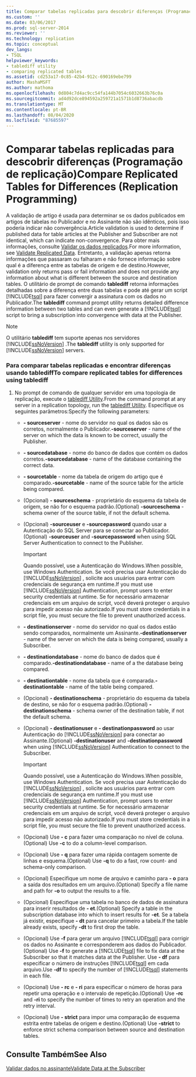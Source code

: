```yaml
---
title: Comparar tabelas replicadas para descobrir diferenças (Programação de replicação) | Microsoft Docs
ms.custom: ''
ms.date: 03/06/2017
ms.prod: sql-server-2014
ms.reviewer: ''
ms.technology: replication
ms.topic: conceptual
dev_langs:
- TSQL
helpviewer_keywords:
- tablediff utility
- comparing replicated tables
ms.assetid: cd253a17-0c85-42b4-912c-690169ebe799
author: MashaMSFT
ms.author: mathoma
ms.openlocfilehash: 0d804c7d4ac9cc54fa144b7054c6032663b76c0a
ms.sourcegitcommit: ad4d92dce894592a259721a1571b1d8736abacdb
ms.translationtype: MT
ms.contentlocale: pt-BR
ms.lasthandoff: 08/04/2020
ms.locfileid: "87685597"
---
```

# <a name="compare-replicated-tables-for-differences-replication-programming"></a><span data-ttu-id="b457d-102">Comparar tabelas replicadas para descobrir diferenças (Programação de replicação)</span><span class="sxs-lookup"><span data-stu-id="b457d-102">Compare Replicated Tables for Differences (Replication Programming)</span></span>
  <span data-ttu-id="b457d-103">A validação de artigo é usada para determinar se os dados publicados em artigos de tabelas no Publicador e no Assinante não são idênticos, pois isso poderia indicar não convergência.</span><span class="sxs-lookup"><span data-stu-id="b457d-103">Article validation is used to determine if published data for table articles at the Publisher and Subscriber are not identical, which can indicate non-convergence.</span></span> <span data-ttu-id="b457d-104">Para obter mais informações, consulte [Validar os dados replicados](../validate-data-at-the-subscriber.md).</span><span class="sxs-lookup"><span data-stu-id="b457d-104">For more information, see [Validate Replicated Data](../validate-data-at-the-subscriber.md).</span></span> <span data-ttu-id="b457d-105">Entretanto, a validação apenas retorna informações que passaram ou falharam e não fornece informação sobre qual é a diferença entre as tabelas de origem e de destino.</span><span class="sxs-lookup"><span data-stu-id="b457d-105">However, validation only returns pass or fail information and does not provide any information about what is different between the source and destination tables.</span></span> <span data-ttu-id="b457d-106">O utilitário de prompt de comando **tablediff** retorna informações detalhadas sobre a diferença entre duas tabelas e pode até gerar um script [!INCLUDE[tsql](../../../includes/tsql-md.md)] para fazer convergir a assinatura com os dados no Publicador.</span><span class="sxs-lookup"><span data-stu-id="b457d-106">The **tablediff** command prompt utility returns detailed difference information between two tables and can even generate a [!INCLUDE[tsql](../../../includes/tsql-md.md)] script to bring a subscription into convergence with data at the Publisher.</span></span>  
  
> [!NOTE]  
>  <span data-ttu-id="b457d-107">O utilitário **tablediff** tem suporte apenas nos servidores [!INCLUDE[ssNoVersion](../../../includes/ssnoversion-md.md)] .</span><span class="sxs-lookup"><span data-stu-id="b457d-107">The **tablediff** utility is only supported for [!INCLUDE[ssNoVersion](../../../includes/ssnoversion-md.md)] servers.</span></span>  
  
### <a name="to-compare-replicated-tables-for-differences-using-tablediff"></a><span data-ttu-id="b457d-108">Para comparar tabelas replicadas e encontrar diferenças usando tablediff</span><span class="sxs-lookup"><span data-stu-id="b457d-108">To compare replicated tables for differences using tablediff</span></span>  
  
1.  <span data-ttu-id="b457d-109">No prompt de comando de qualquer servidor em uma topologia de replicação, execute o [tablediff Utility](../../../tools/tablediff-utility.md).</span><span class="sxs-lookup"><span data-stu-id="b457d-109">From the command prompt at any server in a replication topology, run the [tablediff Utility](../../../tools/tablediff-utility.md).</span></span> <span data-ttu-id="b457d-110">Especifique os seguintes parâmetros:</span><span class="sxs-lookup"><span data-stu-id="b457d-110">Specify the following parameters:</span></span>  
  
    -   <span data-ttu-id="b457d-111">**- sourceserver** - nome do servidor no qual os dados são os corretos, normalmente o Publicador.</span><span class="sxs-lookup"><span data-stu-id="b457d-111">**-sourceserver** - name of the server on which the data is known to be correct, usually the Publisher.</span></span>  
  
    -   <span data-ttu-id="b457d-112">**- sourcedatabase** - nome do banco de dados que contém os dados corretos.</span><span class="sxs-lookup"><span data-stu-id="b457d-112">**-sourcedatabase** - name of the database containing the correct data.</span></span>  
  
    -   <span data-ttu-id="b457d-113">**- sourcetable** - nome da tabela de origem do artigo que é comparado.</span><span class="sxs-lookup"><span data-stu-id="b457d-113">**-sourcetable** - name of the source table for the article being compared.</span></span>  
  
    -   <span data-ttu-id="b457d-114">(Opcional) **- sourceschema** - proprietário do esquema da tabela de origem, se não for o esquema padrão.</span><span class="sxs-lookup"><span data-stu-id="b457d-114">(Optional) **-sourceschema** - schema owner of the source table, if not the default schema.</span></span>  
  
    -   <span data-ttu-id="b457d-115">(Opcional) **-sourceuser** e **-sourcepassword** quando usar a Autenticação do SQL Server para se conectar ao Publicador.</span><span class="sxs-lookup"><span data-stu-id="b457d-115">(Optional) **-sourceuser** and **-sourcepassword** when using SQL Server Authentication to connect to the Publisher.</span></span>  
  
        > [!IMPORTANT]  
        >  <span data-ttu-id="b457d-116">Quando possível, use a Autenticação do Windows.</span><span class="sxs-lookup"><span data-stu-id="b457d-116">When possible, use Windows Authentication.</span></span> <span data-ttu-id="b457d-117">Se você precisa usar Autenticação do [!INCLUDE[ssNoVersion](../../../includes/ssnoversion-md.md)] , solicite aos usuários para entrar com credenciais de segurança em runtime.</span><span class="sxs-lookup"><span data-stu-id="b457d-117">If you must use [!INCLUDE[ssNoVersion](../../../includes/ssnoversion-md.md)] Authentication, prompt users to enter security credentials at runtime.</span></span> <span data-ttu-id="b457d-118">Se for necessário armazenar credenciais em um arquivo de script, você deverá proteger o arquivo para impedir acesso não autorizado.</span><span class="sxs-lookup"><span data-stu-id="b457d-118">If you must store credentials in a script file, you must secure the file to prevent unauthorized access.</span></span>  
  
    -   <span data-ttu-id="b457d-119">**- destinationserver** - nome do servidor no qual os dados estão sendo comparados, normalmente um Assinante.</span><span class="sxs-lookup"><span data-stu-id="b457d-119">**-destinationserver** - name of the server on which the data is being compared, usually a Subscriber.</span></span>  
  
    -   <span data-ttu-id="b457d-120">**- destinationdatabase** - nome do banco de dados que é comparado.</span><span class="sxs-lookup"><span data-stu-id="b457d-120">**-destinationdatabase** - name of a the database being compared.</span></span>  
  
    -   <span data-ttu-id="b457d-121">**- destinationtable** - nome da tabela que é comparada.</span><span class="sxs-lookup"><span data-stu-id="b457d-121">**-destinationtable** - name of the table being compared.</span></span>  
  
    -   <span data-ttu-id="b457d-122">(Opcional) **- destinationschema** - proprietário do esquema da tabela de destino, se não for o esquema padrão.</span><span class="sxs-lookup"><span data-stu-id="b457d-122">(Optional) **-destinationschema** - schema owner of the destination table, if not the default schema.</span></span>  
  
    -   <span data-ttu-id="b457d-123">(Opcional) **- destinationuser** e **- destinationpassword** ao usar Autenticação do [!INCLUDE[ssNoVersion](../../../includes/ssnoversion-md.md)] para conectar ao Assinante.</span><span class="sxs-lookup"><span data-stu-id="b457d-123">(Optional) **-destinationuser** and **-destinationpassword** when using [!INCLUDE[ssNoVersion](../../../includes/ssnoversion-md.md)] Authentication to connect to the Subscriber.</span></span>  
  
        > [!IMPORTANT]  
        >  <span data-ttu-id="b457d-124">Quando possível, use a Autenticação do Windows.</span><span class="sxs-lookup"><span data-stu-id="b457d-124">When possible, use Windows Authentication.</span></span> <span data-ttu-id="b457d-125">Se você precisa usar Autenticação do [!INCLUDE[ssNoVersion](../../../includes/ssnoversion-md.md)] , solicite aos usuários para entrar com credenciais de segurança em runtime.</span><span class="sxs-lookup"><span data-stu-id="b457d-125">If you must use [!INCLUDE[ssNoVersion](../../../includes/ssnoversion-md.md)] Authentication, prompt users to enter security credentials at runtime.</span></span> <span data-ttu-id="b457d-126">Se for necessário armazenar credenciais em um arquivo de script, você deverá proteger o arquivo para impedir acesso não autorizado.</span><span class="sxs-lookup"><span data-stu-id="b457d-126">If you must store credentials in a script file, you must secure the file to prevent unauthorized access.</span></span>  
  
    -   <span data-ttu-id="b457d-127">(Opcional) Use **- c** para fazer uma comparação no nível de coluna.</span><span class="sxs-lookup"><span data-stu-id="b457d-127">(Optional) Use **-c** to do a column-level comparison.</span></span>  
  
    -   <span data-ttu-id="b457d-128">(Opcional) Use **- q** para fazer uma rápida contagem somente de linhas e esquema.</span><span class="sxs-lookup"><span data-stu-id="b457d-128">(Optional) Use **-q** to do a fast, row count- and schema-only comparison.</span></span>  
  
    -   <span data-ttu-id="b457d-129">(Opcional) Especifique um nome de arquivo e caminho para **- o** para a saída dos resultados em um arquivo.</span><span class="sxs-lookup"><span data-stu-id="b457d-129">(Optional) Specify a file name and path for **-o** to output the results to a file.</span></span>  
  
    -   <span data-ttu-id="b457d-130">(Opcional) Especifique uma tabela no banco de dados de assinatura para inserir resultados de **- et**.</span><span class="sxs-lookup"><span data-stu-id="b457d-130">(Optional) Specify a table in the subscription database into which to insert results for **-et**.</span></span> <span data-ttu-id="b457d-131">Se a tabela já existir, especifique **- dt** para cancelar primeiro a tabela.</span><span class="sxs-lookup"><span data-stu-id="b457d-131">If the table already exists, specify **-dt** to first drop the table.</span></span>  
  
    -   <span data-ttu-id="b457d-132">(Opcional) Use **-f** para gerar um arquivo [!INCLUDE[tsql](../../../includes/tsql-md.md)] para corrigir os dados no Assinante e corresponderem aos dados do Publicador.</span><span class="sxs-lookup"><span data-stu-id="b457d-132">(Optional) Use **-f** to generate a [!INCLUDE[tsql](../../../includes/tsql-md.md)] file to fix data at the Subscriber so that it matches data at the Publisher.</span></span> <span data-ttu-id="b457d-133">Use **- df** para especificar o número de instruções [!INCLUDE[tsql](../../../includes/tsql-md.md)] em cada arquivo.</span><span class="sxs-lookup"><span data-stu-id="b457d-133">Use **-df** to specify the number of [!INCLUDE[tsql](../../../includes/tsql-md.md)] statements in each file.</span></span>  
  
    -   <span data-ttu-id="b457d-134">(Opcional) Use **- rc** e **- ri** para especificar o número de horas para repetir uma operação e o intervalo de repetição.</span><span class="sxs-lookup"><span data-stu-id="b457d-134">(Optional) Use **-rc** and **-ri** to specify the number of times to retry an operation and the retry interval.</span></span>  
  
    -   <span data-ttu-id="b457d-135">(Opcional) Use **- strict** para impor uma comparação de esquema estrita entre tabelas de origem e destino.</span><span class="sxs-lookup"><span data-stu-id="b457d-135">(Optional) Use **-strict** to enforce strict schema comparison between source and destination tables.</span></span>  
  
## <a name="see-also"></a><span data-ttu-id="b457d-136">Consulte Também</span><span class="sxs-lookup"><span data-stu-id="b457d-136">See Also</span></span>  
 [<span data-ttu-id="b457d-137">Validar dados no assinante</span><span class="sxs-lookup"><span data-stu-id="b457d-137">Validate Data at the Subscriber</span></span>](../validate-data-at-the-subscriber.md)  
  
  
